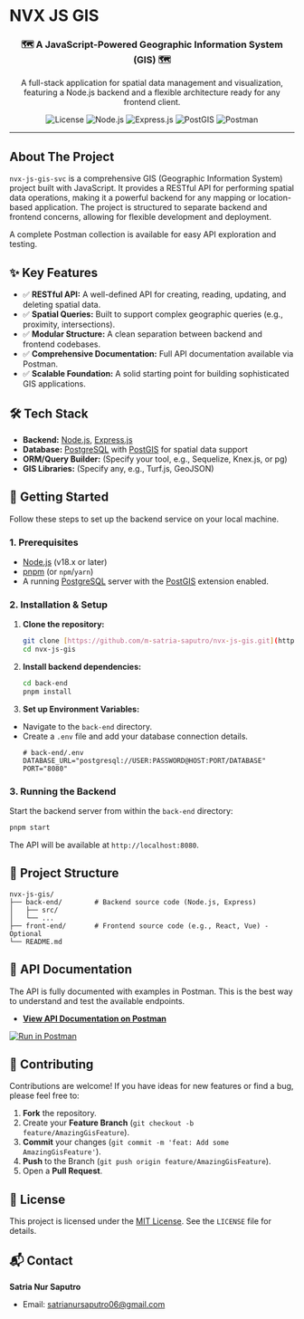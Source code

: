 # NVX JS GIS

<h3 align="center">🗺️ A JavaScript-Powered Geographic Information System (GIS) 🗺️</h3>

<p align="center">
  A full-stack application for spatial data management and visualization, featuring a Node.js backend and a flexible architecture ready for any frontend client.
</p>

<p align="center">
  <!-- Badges/Shields -->
  <img src="https://img.shields.io/badge/license-MIT-green.svg" alt="License">
  <img src="https://img.shields.io/badge/Node.js-18.x-green?logo=node.js" alt="Node.js">
  <img src="https://img.shields.io/badge/Express-4.x-black?logo=express" alt="Express.js">
  <img src="https://img.shields.io/badge/PostGIS-15-blue?logo=postgresql" alt="PostGIS">
  <img src="https://img.shields.io/badge/Postman-API-orange?logo=postman" alt="Postman">
</p>

---

## About The Project

`nvx-js-gis-svc` is a comprehensive GIS (Geographic Information System) project built with JavaScript. It provides a RESTful API for performing spatial data operations, making it a powerful backend for any mapping or location-based application. The project is structured to separate backend and frontend concerns, allowing for flexible development and deployment.

A complete Postman collection is available for easy API exploration and testing.

## ✨ Key Features

-   ✅ **RESTful API:** A well-defined API for creating, reading, updating, and deleting spatial data.
-   ✅ **Spatial Queries:** Built to support complex geographic queries (e.g., proximity, intersections).
-   ✅ **Modular Structure:** A clean separation between backend and frontend codebases.
-   ✅ **Comprehensive Documentation:** Full API documentation available via Postman.
-   ✅ **Scalable Foundation:** A solid starting point for building sophisticated GIS applications.

## 🛠️ Tech Stack

-   **Backend:** [Node.js](https://nodejs.org/en/), [Express.js](https://expressjs.com/)
-   **Database:** [PostgreSQL](https://www.postgresql.org/) with [PostGIS](https://postgis.net/) for spatial data support
-   **ORM/Query Builder:** (Specify your tool, e.g., Sequelize, Knex.js, or pg)
-   **GIS Libraries:** (Specify any, e.g., Turf.js, GeoJSON)

## 🚀 Getting Started

Follow these steps to set up the backend service on your local machine.

### 1. Prerequisites

-   [Node.js](https://nodejs.org/en/) (v18.x or later)
-   [pnpm](https://pnpm.io/installation) (or `npm`/`yarn`)
-   A running [PostgreSQL](https://www.postgresql.org/) server with the [PostGIS](https://postgis.net/install/) extension enabled.

### 2. Installation & Setup

1.  **Clone the repository:**
    ```bash
    git clone [https://github.com/m-satria-saputro/nvx-js-gis.git](https://github.com/m-satria-saputro/nvx-js-gis.git)
    cd nvx-js-gis
    ```

2.  **Install backend dependencies:**
    ```bash
    cd back-end
    pnpm install
    ```

3.  **Set up Environment Variables:**
   -   Navigate to the `back-end` directory.
   -   Create a `.env` file and add your database connection details.
       ```env
       # back-end/.env
       DATABASE_URL="postgresql://USER:PASSWORD@HOST:PORT/DATABASE"
       PORT="8080"
       ```

### 3. Running the Backend

Start the backend server from within the `back-end` directory:

```bash
pnpm start
```

The API will be available at `http://localhost:8080`.

## 📂 Project Structure

```
nvx-js-gis/
├── back-end/        # Backend source code (Node.js, Express)
│   ├── src/
│   └── ...
├── front-end/       # Frontend source code (e.g., React, Vue) - Optional
└── README.md
```

## 📖 API Documentation

The API is fully documented with examples in Postman. This is the best way to understand and test the available endpoints.

-   [**View API Documentation on Postman**](https://documenter.getpostman.com/view/16127230/2s8ZDSajok)

[![Run in Postman](https://run.pstmn.io/button.svg)](https://god.postman.co/run-collection/16127230-dd7e5f14-e5e3-41ea-a2a1-12c823053f19?action=collection%2Ffork&source=rip_markdown)

## 🤝 Contributing

Contributions are welcome! If you have ideas for new features or find a bug, please feel free to:

1.  **Fork** the repository.
2.  Create your **Feature Branch** (`git checkout -b feature/AmazingGisFeature`).
3.  **Commit** your changes (`git commit -m 'feat: Add some AmazingGisFeature'`).
4.  **Push** to the Branch (`git push origin feature/AmazingGisFeature`).
5.  Open a **Pull Request**.

## 📄 License

This project is licensed under the [MIT License](https://opensource.org/license/mit). See the `LICENSE` file for details.

## 📬 Contact

**Satria Nur Saputro**

-   Email: [satrianursaputro06@gmail.com](mailto:satrianursaputro06@gmail.com)
